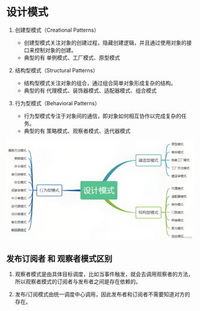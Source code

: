 # 设计模式

1. 创建型模式（Creational Patterns）

   - 创建型模式关注对象的创建过程，隐藏创建逻辑，并且通过使用对象的接口来控制对象的创建。
   - 典型的有 单例模式、工厂模式、原型模式

2. 结构型模式（Structural Patterns）

   - 结构型模式关注对象的组合，通过组合简单对象形成复杂的结构。
   - 典型的有 代理模式、装饰器模式、适配器模式、组合模式

3. 行为型模式（Behavioral Patterns）

   - 行为型模式专注于对象间的通信，即对象如何相互协作以完成复杂的任务。
   - 典型的有 策略模式、观察者模式、迭代器模式

![设计模式](./img/设计模式.png)

## 发布订阅者 和 观察者模式区别

1. 观察者模式是由具体目标调度，比如当事件触发，就会去调用观察者的方法，所以观察者模式的订阅者与发布者之间是存在依赖的。

2. 发布/订阅模式由统一调度中心调用，因此发布者和订阅者不需要知道对方的存在。
